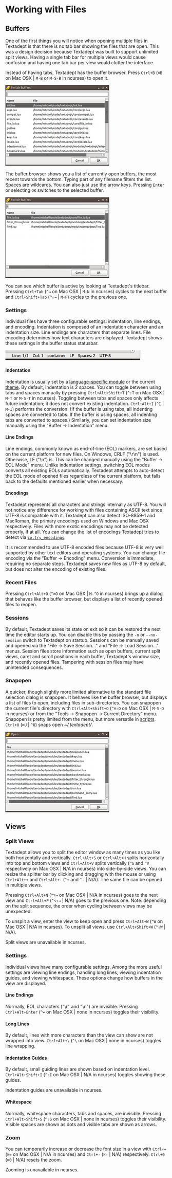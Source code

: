 # Working with Files

## Buffers

One of the first things you will notice when opening multiple files in Textadept
is that there is no tab bar showing the files that are open. This was a design
decision because Textadept was built to support unlimited split views. Having a
single tab bar for multiple views would cause confusion and having one tab bar
per view would clutter the interface.

Instead of having tabs, Textadept has the buffer browser. Press `Ctrl+B` (`⌘B`
on Mac OSX | `M-B` or `M-S-B` in ncurses) to open it.

![Buffer Browser](images/bufferbrowser.png)

The buffer browser shows you a list of currently open buffers, the most recent
towards the bottom. Typing part of any filename filters the list. Spaces are
wildcards. You can also just use the arrow keys. Pressing `Enter` or selecting
`OK` switches to the selected buffer.

![Buffer Browser Filtered](images/bufferbrowserfiltered.png)

You can see which buffer is active by looking at Textadept's titlebar. Pressing
`Ctrl+Tab` (`^⇥` on Mac OSX | `M-N` in ncurses) cycles to the next buffer and
`Ctrl+Shift+Tab` (`^⇧⇥` | `M-P`) cycles to the previous one.

### Settings

Individual files have three configurable settings: indentation, line endings,
and encoding. Indentation is composed of an indentation character and an
indentation size. Line endings are characters that separate lines. File
encoding determines how text characters are displayed. Textadept shows these
settings in the buffer status statusbar.

![Document Statusbar](images/docstatusbar.png)

#### Indentation

Indentation is usually set by a [language-specific module][] or the current
[theme][]. By default, indentation is 2 spaces. You can toggle between using
tabs and spaces manually by pressing `Ctrl+Alt+Shift+T` (`^⇧T` on Mac OSX |
`M-T` or `M-S-T` in ncurses). Toggling between tabs and spaces only affects
future indentation; it does not convert existing indentation. `Ctrl+Alt+I` (`^I`
| `M-I`) performs the conversion. (If the buffer is using tabs, all indenting
spaces are converted to tabs. If the buffer is using spaces, all indenting tabs
are converted to spaces.) Similarly, you can set indentation size manually using
the "Buffer -> Indentation" menu.

[language-specific module]: 07_Modules.html#Buffer.Properties
[theme]: 09_Themes.html#Buffer

#### Line Endings

Line endings, commonly known as end-of-line (EOL) markers, are set based on the
current platform for new files. On Windows, CRLF ("\r\n") is used. Otherwise, LF
("\n") is. This can be changed manually using the "Buffer -> EOL Mode" menu.
Unlike indentation settings, switching EOL modes converts all existing EOLs
automatically. Textadept attempts to auto-detect the EOL mode of opened files
regardless of the current platform, but falls back to the defaults mentioned
earlier when necessary.

#### Encodings

Textadept represents all characters and strings internally as UTF-8. You will
not notice any difference for working with files containing ASCII text since
UTF-8 is compatible with it. Textadept can also detect ISO-8859-1 and MacRoman,
the primary encodings used on Windows and Mac OSX respectively. Files with more
exotic encodings may not be detected properly, if at all. You can change the
list of encodings Textadept tries to detect via [`io.try_encodings`][].

It is recommended to use UTF-8 encoded files because UTF-8 is very well
supported by other text editors and operating systems. You can change file
encoding via the "Buffer -> Encoding" menu. Conversion is immediate, requiring
no separate steps. Textadept saves new files as UTF-8 by default, but does not
alter the encoding of existing files.

[`io.try_encodings`]: api/io.html#try_encodings

### Recent Files

Pressing `Ctrl+Alt+O` (`^⌘O` on Mac OSX | `M-^O` in ncurses) brings up a dialog
that behaves like the buffer browser, but displays a list of recently opened
files to reopen.

### Sessions

By default, Textadept saves its state on exit so it can be restored the next
time the editor starts up. You can disable this by passing the `-n` or
`--no-session` switch to Textadept on startup. Sessions can be manually saved
and opened via the "File -> Save Session..." and "File -> Load Session..."
menus. Session files store information such as open buffers, current split
views, caret and scroll positions in each buffer, Textadept's window size, and
recently opened files. Tampering with session files may have unintended
consequences.

### Snapopen

A quicker, though slightly more limited alternative to the standard file
selection dialog is snapopen. It behaves like the buffer browser, but displays a
list of files to open, including files in sub-directories. You can snapopen the
current file's directory with `Ctrl+Alt+Shift+O` (`^⌘⇧O` on Mac OSX | `M-S-O` in
ncurses) or from the "Tools -> Snapopen -> Current Directory" menu. Snapopen is
pretty limited from the menu, but more versatile in [scripts][]. `Ctrl+U` (`⌘U`
| `^U`) snaps open *~/.textadept/*.

[scripts]: api/_M.textadept.snapopen.html

![Snapopen](images/snapopen.png)

## Views

### Split Views

Textadept allows you to split the editor window as many times as you like both
horizontally and vertically. `Ctrl+Alt+S` or `Ctrl+Alt+H` splits horizontally
into top and bottom views and `Ctrl+Alt+V` splits vertically (`^S` and `^V`
respectively on Mac OSX | N/A in ncurses) into side-by-side views. You can
resize the splitter bar by clicking and dragging with the mouse or using
`Ctrl+Alt++` and `Ctrl+Alt+-` (`^+` and `^-` | N/A). The same file can be opened
in multiple views.

Pressing `Ctrl+Alt+N` (`^⌥⇥` on Mac OSX | N/A in ncurses) goes to the next view
and `Ctrl+Alt+P` (`^⌥⇧⇥` | N/A) goes to the previous one. Note: depending on the
split sequence, the order when cycling between views may be unexpected.

To unsplit a view, enter the view to keep open and press `Ctrl+Alt+W` (`^W` on
Mac OSX | N/A in ncurses). To unsplit all views, use `Ctrl+Alt+Shift+W` (`^⇧W` |
N/A).

Split views are unavailable in ncurses.

### Settings

Individual views have many configurable settings. Among the more useful settings
are viewing line endings, handling long lines, viewing indentation guides, and
viewing whitespace. These options change how buffers in the view are displayed.

#### Line Endings

Normally, EOL characters ("\r" and "\n") are invisible. Pressing
`Ctrl+Alt+Enter` (`^↩` on Mac OSX | none in ncurses) toggles their visibility.

#### Long Lines

By default, lines with more characters than the view can show are not wrapped
into view. `Ctrl+Alt+\` (`^\` on Mac OSX | none in ncurses) toggles line
wrapping.

#### Indentation Guides

By default, small guiding lines are shown based on indentation level.
`Ctrl+Alt+Shift+I` (`^⇧I` on Mac OSX | N/A in ncurses) toggles showing these
guides.

Indentation guides are unavailable in ncurses.

#### Whitespace

Normally, whitespace characters, tabs and spaces, are invisible. Pressing
`Ctrl+Alt+Shift+S` (`^⇧S` on Mac OSX | none in ncurses) toggles their
visibility. Visible spaces are shown as dots and visible tabs are shown as
arrows.

### Zoom

You can temporarily increase or decrease the font size in a view with `Ctrl+=`
(`⌘=` on Mac OSX | N/A in ncurses) and `Ctrl+-` (`⌘-` | N/A) respectively.
`Ctrl+0` (`⌘0` | N/A) resets the zoom.

Zooming is unavailable in ncurses.
